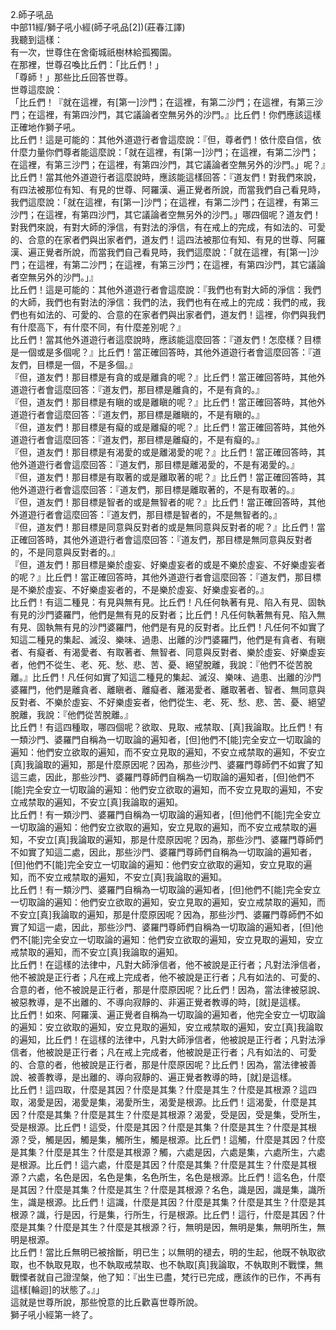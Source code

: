 2.師子吼品  
中部11經/獅子吼小經(師子吼品[2])(莊春江譯)  
我聽到這樣：  
有一次，世尊住在舍衛城祇樹林給孤獨園。  
在那裡，世尊召喚比丘們：「比丘們！」  
「尊師！」那些比丘回答世尊。  
世尊這麼說：  
「比丘們！『就在這裡，有[第一]沙門；在這裡，有第二沙門；在這裡，有第三沙門；在這裡，有第四沙門，其它議論者空無另外的沙門。』比丘們！你們應該這樣正確地作獅子吼。  
比丘們！這是可能的：其他外道遊行者會這麼說：『但，尊者們！依什麼自信，依什麼力量你們尊者能這麼說：「就在這裡，有[第一]沙門；在這裡，有第二沙門；在這裡，有第三沙門；在這裡，有第四沙門，其它議論者空無另外的沙門。」呢？』比丘們！當其他外道遊行者這麼說時，應該能這樣回答：『道友們！對我們來說，有四法被那位有知、有見的世尊、阿羅漢、遍正覺者所說，而當我們自己看見時，我們這麼說：「就在這裡，有[第一]沙門；在這裡，有第二沙門；在這裡，有第三沙門；在這裡，有第四沙門，其它議論者空無另外的沙門。」哪四個呢？道友們！對我們來說，有對大師的淨信，有對法的淨信，有在戒上的完成，有如法的、可愛的、合意的在家者們與出家者們，道友們！這四法被那位有知、有見的世尊、阿羅漢、遍正覺者所說，而當我們自己看見時，我們這麼說：「就在這裡，有[第一]沙門；在這裡，有第二沙門；在這裡，有第三沙門；在這裡，有第四沙門，其它議論者空無另外的沙門。」』  
比丘們！這是可能的：其他外道遊行者會這麼說：『我們也有對大師的淨信：我們的大師，我們也有對法的淨信：我們的法，我們也有在戒上的完成：我們的戒，我們也有如法的、可愛的、合意的在家者們與出家者們，道友們！這裡，你們與我們有什麼高下，有什麼不同，有什麼差別呢？』  
比丘們！當其他外道遊行者這麼說時，應該能這麼回答：『道友們！怎麼樣？目標是一個或是多個呢？』比丘們！當正確回答時，其他外道遊行者會這麼回答：『道友們，目標是一個，不是多個。』  
『但，道友們！那目標是有貪的或是離貪的呢？』比丘們！當正確回答時，其他外道遊行者會這麼回答：『道友們，那目標是離貪的，不是有貪的。』  
『但，道友們！那目標是有瞋的或是離瞋的呢？』比丘們！當正確回答時，其他外道遊行者會這麼回答：『道友們，那目標是離瞋的，不是有瞋的。』  
『但，道友們！那目標是有癡的或是離癡的呢？』比丘們！當正確回答時，其他外道遊行者會這麼回答：『道友們，那目標是離癡的，不是有癡的。』  
『但，道友們！那目標是有渴愛的或是離渴愛的呢？』比丘們！當正確回答時，其他外道遊行者會這麼回答：『道友們，那目標是離渴愛的，不是有渴愛的。』  
『但，道友們！那目標是有取著的或是離取著的呢？』比丘們！當正確回答時，其他外道遊行者會這麼回答：『道友們，那目標是離取著的，不是有取著的。』  
『但，道友們！那目標是智者的或是無智者的呢？』比丘們！當正確回答時，其他外道遊行者會這麼回答：『道友們，那目標是智者的，不是無智者的。』  
『但，道友們！那目標是同意與反對者的或是無同意與反對者的呢？』比丘們！當正確回答時，其他外道遊行者會這麼回答：『道友們，那目標是無同意與反對者的，不是同意與反對者的。』  
『但，道友們！那目標是樂於虛妄、好樂虛妄者的或是不樂於虛妄、不好樂虛妄者的呢？』比丘們！當正確回答時，其他外道遊行者會這麼回答：『道友們，那目標是不樂於虛妄、不好樂虛妄者的，不是樂於虛妄、好樂虛妄者的。』  
比丘們！有這二種見：有見與無有見。比丘們！凡任何執著有見、陷入有見、固執有見的沙門婆羅門，他們是無有見的反對者；比丘們！凡任何執著無有見、陷入無有見、固執無有見的沙門婆羅門，他們是有見的反對者。比丘們！凡任何不如實了知這二種見的集起、滅沒、樂味、過患、出離的沙門婆羅門，他們是有貪者、有瞋者、有癡者、有渴愛者、有取著者、無智者、同意與反對者、樂於虛妄、好樂虛妄者，他們不從生、老、死、愁、悲、苦、憂、絕望脫離，我說：『他們不從苦脫離。』比丘們！凡任何如實了知這二種見的集起、滅沒、樂味、過患、出離的沙門婆羅門，他們是離貪者、離瞋者、離癡者、離渴愛者、離取著者、智者、無同意與反對者、不樂於虛妄、不好樂虛妄者，他們從生、老、死、愁、悲、苦、憂、絕望脫離，我說：『他們從苦脫離。』  
比丘們！有這四種取，哪四個呢？欲取、見取、戒禁取、[真]我論取。比丘們！有一類沙門、婆羅門自稱為一切取論的遍知者，[但]他們不[能]完全安立一切取論的遍知：他們安立欲取的遍知，而不安立見取的遍知，不安立戒禁取的遍知，不安立[真]我論取的遍知，那是什麼原因呢？因為，那些沙門、婆羅門尊師們不如實了知這三處，因此，那些沙門、婆羅門尊師們自稱為一切取論的遍知者，[但]他們不[能]完全安立一切取論的遍知：他們安立欲取的遍知，而不安立見取的遍知，不安立戒禁取的遍知，不安立[真]我論取的遍知。  
比丘們！有一類沙門、婆羅門自稱為一切取論的遍知者，[但]他們不[能]完全安立一切取論的遍知：他們安立欲取的遍知，安立見取的遍知，而不安立戒禁取的遍知，不安立[真]我論取的遍知，那是什麼原因呢？因為，那些沙門、婆羅門尊師們不如實了知這二處，因此，那些沙門、婆羅門尊師們自稱為一切取論的遍知者，[但]他們不[能]完全安立一切取論的遍知：他們安立欲取的遍知，安立見取的遍知，而不安立戒禁取的遍知，不安立[真]我論取的遍知。  
比丘們！有一類沙門、婆羅門自稱為一切取論的遍知者，[但]他們不[能]完全安立一切取論的遍知：他們安立欲取的遍知，安立見取的遍知，安立戒禁取的遍知，而不安立[真]我論取的遍知，那是什麼原因呢？因為，那些沙門、婆羅門尊師們不如實了知這一處，因此，那些沙門、婆羅門尊師們自稱為一切取論的遍知者，[但]他們不[能]完全安立一切取論的遍知：他們安立欲取的遍知，安立見取的遍知，安立戒禁取的遍知，而不安立[真]我論取的遍知。  
比丘們！在這樣的法律中，凡對大師淨信者，他不被說是正行者；凡對法淨信者，他不被說是正行者；凡在戒上完成者，他不被說是正行者；凡有如法的、可愛的、合意的者，他不被說是正行者，那是什麼原因呢？比丘們！因為，當法律被惡說、被惡教導，是不出離的、不導向寂靜的、非遍正覺者教導的時，[就]是這樣。  
比丘們！如來、阿羅漢、遍正覺者自稱為一切取論的遍知者，他完全安立一切取論的遍知：安立欲取的遍知，安立見取的遍知，安立戒禁取的遍知，安立[真]我論取的遍知，比丘們！在這樣的法律中，凡對大師淨信者，他被說是正行者；凡對法淨信者，他被說是正行者；凡在戒上完成者，他被說是正行者；凡有如法的、可愛的、合意的者，他被說是正行者，那是什麼原因呢？比丘們！因為，當法律被善說、被善教導，是出離的、導向寂靜的、遍正覺者教導的時，[就]是這樣。  
比丘們！這四取，什麼是其因？什麼是其集？什麼是其生？什麼是其根源？這四取，渴愛是因，渴愛是集，渴愛所生，渴愛是根源。比丘們！這渴愛，什麼是其因？什麼是其集？什麼是其生？什麼是其根源？渴愛，受是因，受是集，受所生，受是根源。比丘們！這受，什麼是其因？什麼是其集？什麼是其生？什麼是其根源？受，觸是因，觸是集，觸所生，觸是根源。比丘們！這觸，什麼是其因？什麼是其集？什麼是其生？什麼是其根源？觸，六處是因，六處是集，六處所生，六處是根源。比丘們！這六處，什麼是其因？什麼是其集？什麼是其生？什麼是其根源？六處，名色是因，名色是集，名色所生，名色是根源。比丘們！這名色，什麼是其因？什麼是其集？什麼是其生？什麼是其根源？名色，識是因，識是集，識所生，識是根源。比丘們！這識，什麼是其因？什麼是其集？什麼是其生？什麼是其根源？識，行是因，行是集，行所生，行是根源。比丘們！這行，什麼是其因？什麼是其集？什麼是其生？什麼是其根源？行，無明是因，無明是集，無明所生，無明是根源。  
比丘們！當比丘無明已被捨斷，明已生；以無明的褪去，明的生起，他既不執取欲取，也不執取見取，也不執取戒禁取、也不執取[真]我論取，不執取則不戰慄，無戰慄者就自己證涅槃，他了知：『出生已盡，梵行已完成，應該作的已作，不再有這樣[輪迴]的狀態了。』」  
這就是世尊所說，那些悅意的比丘歡喜世尊所說。  
獅子吼小經第一終了。  
  
  
